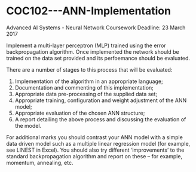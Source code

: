 # COC102---ANN-Implementation
Advanced AI Systems - Neural Network Coursework
Deadline: 23 March 2017

Implement a multi-layer perceptron (MLP) trained using the error
backpropagation algorithm. Once implemented the network should be trained on the data
set provided and its perfoemance should be evaluated.

There are a number of stages to this process that will be evaluated:

1) Implementation of the algorithm in an appropriate language;
2) Documentation and commenting of this implementation;
3) Appropriate data pre-processing of the supplied data set;
4) Appropriate training, configuration and weight adjustment of the ANN model;
5) Appropriate evaluation of the chosen ANN structure;
6) A report detailing the above process and discussing the evaluation of the model.

For additional marks you should contrast your ANN model with a simple data driven model
such as a multiple linear regression model (for example, see LINEST in Excel). You should
also try different ‘improvements’ to the standard backpropagation algorithm and report on
these – for example, momentum, annealing, etc.

